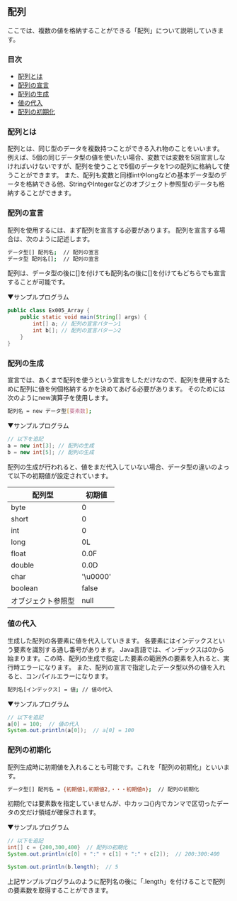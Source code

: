 ## 配列
ここでは、複数の値を格納することができる「配列」について説明していきます。


### 目次
* [配列とは](#sec1)
* [配列の宣言](#sec2)
* [配列の生成](#sec3)
* [値の代入](#sec4)
* [配列の初期化](#sec5)


### <a name="sec1"></a>配列とは  
配列とは、同じ型のデータを複数持つことができる入れ物のことをいいます。
例えば、5個の同じデータ型の値を使いたい場合、変数では変数を5回宣言しなければいけないですが、配列を使うことで5個のデータを1つの配列に格納して使うことができます。
また、配列も変数と同様intやlongなどの基本データ型のデータを格納できる他、StringやIntegerなどのオブジェクト参照型のデータも格納することができます。

### <a name="sec2"></a>配列の宣言
配列を使用するには、まず配列を宣言する必要があります。
配列を宣言する場合は、次のように記述します。

```sh
データ型[] 配列名;  // 配列の宣言
データ型 配列名[];  // 配列の宣言
```

配列は、データ型の後に[]を付けても配列名の後に[]を付けてもどちらでも宣言することが可能です。


▼サンプルプログラム

```java
public class Ex005_Array {
	public static void main(String[] args) {
		int[] a; // 配列の宣言パターン1
		int b[]; // 配列の宣言パターン2
	}
}
```
### <a name="sec3"></a>配列の生成
宣言では、あくまで配列を使うという宣言をしただけなので、配列を使用するために配列に値を何個格納するかを決めてあげる必要があります。
そのためには次のようにnew演算子を使用します。

```sh
配列名 = new データ型[要素数];
```

▼サンプルプログラム

```java
// 以下を追記
a = new int[3]; // 配列の生成
b = new int[5]; // 配列の生成
```

配列の生成が行われると、値をまだ代入していない場合、データ型の違いのよって以下の初期値が設定されています。

|配列型|初期値|
|-------|-------|
|byte|0|
|short|0|
|int|0|
|long|0L|
|float|0.0F|
|double|0.0D|
|char|'\u0000'|
|boolean|false|
|オブジェクト参照型|null|


###  <a name="sec4"></a>値の代入
生成した配列の各要素に値を代入していきます。
各要素にはインデックスという要素を識別する通し番号があります。
Java言語では、インデックスは0から始まります。この時、配列の生成で指定した要素の範囲外の要素を入れると、実行時エラーになります。
また、配列の宣言で指定したデータ型以外の値を入れると、コンパイルエラーになります。

```sh
配列名[インデックス] = 値; // 値の代入
```

▼サンプルプログラム

```java
// 以下を追記
a[0] = 100;  // 値の代入
System.out.println(a[0]);  // a[0] = 100
```

### <a name="sec5"></a>配列の初期化
配列生成時に初期値を入れることも可能です。これを「配列の初期化」といいます。

```sh
データ型[] 配列名 = {初期値1,初期値2,・・・初期値n};  // 配列の初期化
```
初期化では要素数を指定していませんが、中カッコ{}内でカンマで区切ったデータの文だけ領域が確保されます。

▼サンプルプログラム

```java
// 以下を追記
int[] c = {200,300,400}  // 配列の初期化
System.out.println(c[0] + ":" + c[1] + ":" + c[2]);  // 200:300:400

System.out.println(b.length);  // 5
```

上記サンプルプログラムのように配列名の後に「.length」を付けることで配列の要素数を取得することができます。



